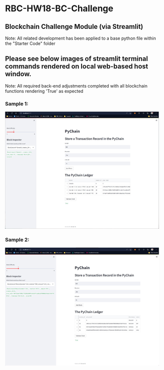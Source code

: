 # RBC-HW18-BC-Challenge

## Blockchain Challenge Module (via Streamlit)
Note: All related development has been applied to a base python file within the "Starter Code" folder

## Please see below images of streamlit terminal commands rendered on local web-based host window.
Note: All required back-end adjustments completed with all blockchain functions rendering 'True' as expected

### Sample 1:

![Image 1](Starter_Code\Images\Streamlit_BC.Sample_1.jpg)

### Sample 2:

![Image 2](Starter_Code\Images\Streamlit_BC.Sample_2.jpg)